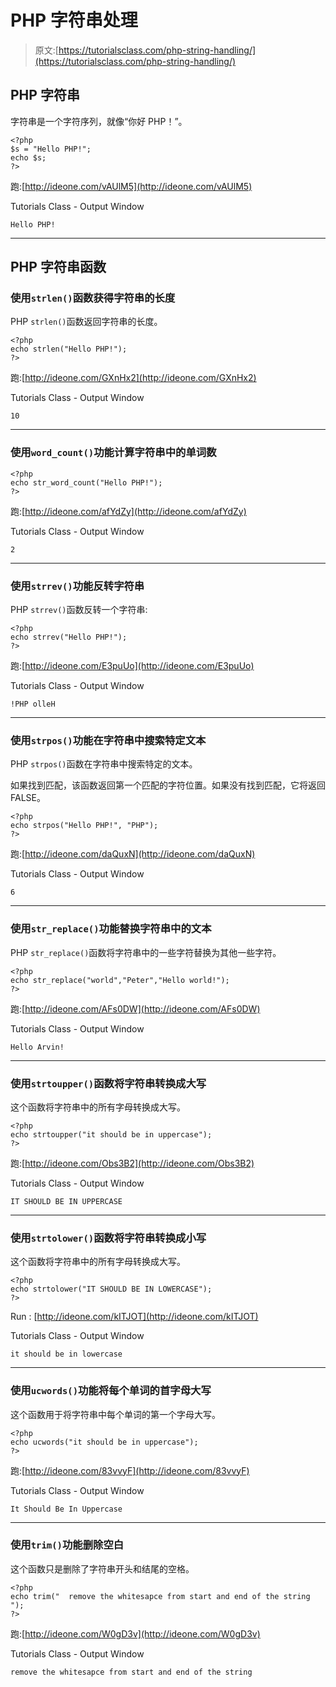 # PHP 字符串处理

> 原文:[https://tutorialsclass.com/php-string-handling/](https://tutorialsclass.com/php-string-handling/)

## PHP 字符串

字符串是一个字符序列，就像“你好 PHP！”。

```
<?php
$s = "Hello PHP!";
echo $s;
?>
```

跑:[http://ideone.com/vAUlM5](http://ideone.com/vAUlM5)

Tutorials Class - Output Window

```
Hello PHP!
```

* * *

## PHP 字符串函数

### 使用`strlen()`函数获得字符串的长度

PHP `strlen()`函数返回字符串的长度。

```
<?php
echo strlen("Hello PHP!");
?>
```

跑:[http://ideone.com/GXnHx2](http://ideone.com/GXnHx2)

Tutorials Class - Output Window

```
10
```

* * *

### 使用`word_count()`功能计算字符串中的单词数

```
<?php
echo str_word_count("Hello PHP!");
?>
```

跑:[http://ideone.com/afYdZy](http://ideone.com/afYdZy)

Tutorials Class - Output Window

```
2
```

* * *

### 使用`strrev()`功能反转字符串

PHP `strrev()`函数反转一个字符串:

```
<?php
echo strrev("Hello PHP!"); 
?>
```

跑:[http://ideone.com/E3puUo](http://ideone.com/E3puUo)

Tutorials Class - Output Window

```
!PHP olleH
```

* * *

### 使用`strpos()`功能在字符串中搜索特定文本

PHP `strpos()`函数在字符串中搜索特定的文本。

如果找到匹配，该函数返回第一个匹配的字符位置。如果没有找到匹配，它将返回 FALSE。

```
<?php
echo strpos("Hello PHP!", "PHP");
?>
```

跑:[http://ideone.com/daQuxN](http://ideone.com/daQuxN)

Tutorials Class - Output Window

```
6
```

* * *

### 使用`str_replace()`功能替换字符串中的文本

PHP `str_replace()`函数将字符串中的一些字符替换为其他一些字符。

```
<?php
echo str_replace("world","Peter","Hello world!");
?> 
```

跑:[http://ideone.com/AFs0DW](http://ideone.com/AFs0DW)

Tutorials Class - Output Window

```
Hello Arvin!
```

* * *

### 使用`strtoupper()`函数将字符串转换成大写

这个函数将字符串中的所有字母转换成大写。

```
<?php
echo strtoupper("it should be in uppercase");
?>
```

跑:[http://ideone.com/Obs3B2](http://ideone.com/Obs3B2)

Tutorials Class - Output Window

```
IT SHOULD BE IN UPPERCASE
```

* * *

### 使用`strtolower()`函数将字符串转换成小写

这个函数将字符串中的所有字母转换成大写。

```
<?php
echo strtolower("IT SHOULD BE IN LOWERCASE");
?>
```

Run : [http://ideone.com/kITJOT](http://ideone.com/kITJOT)

Tutorials Class - Output Window

```
it should be in lowercase
```

* * *

### 使用`ucwords()`功能将每个单词的首字母大写

这个函数用于将字符串中每个单词的第一个字母大写。

```
<?php
echo ucwords("it should be in uppercase");
?>
```

跑:[http://ideone.com/83vvyF](http://ideone.com/83vvyF)

Tutorials Class - Output Window

```
It Should Be In Uppercase
```

* * *

### 使用`trim()`功能删除空白

这个函数只是删除了字符串开头和结尾的空格。

```
<?php
echo trim("  remove the whitesapce from start and end of the string  ");
?>
```

跑:[http://ideone.com/W0gD3v](http://ideone.com/W0gD3v)

Tutorials Class - Output Window

```
remove the whitesapce from start and end of the string
```